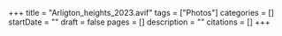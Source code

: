 +++
title = "Arligton_heights_2023.avif"
tags = ["Photos"]
categories = []
startDate = ""
draft = false
pages = []
description = ""
citations = []
+++
